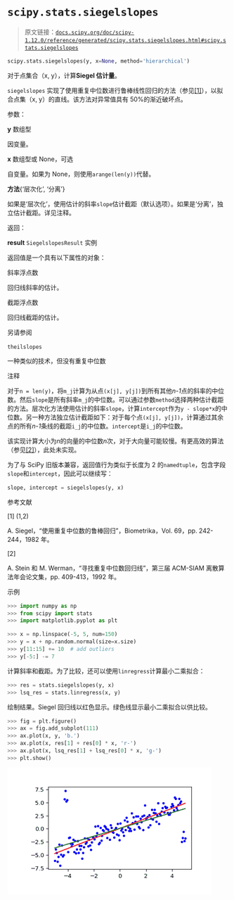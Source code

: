 # `scipy.stats.siegelslopes`

> 原文链接：[`docs.scipy.org/doc/scipy-1.12.0/reference/generated/scipy.stats.siegelslopes.html#scipy.stats.siegelslopes`](https://docs.scipy.org/doc/scipy-1.12.0/reference/generated/scipy.stats.siegelslopes.html#scipy.stats.siegelslopes)

```py
scipy.stats.siegelslopes(y, x=None, method='hierarchical')
```

对于点集合（x, y），计算**Siegel 估计量**。

`siegelslopes` 实现了使用重复中位数进行鲁棒线性回归的方法（参见[[1]](#r38c02cfc4873-1)），以拟合点集（x, y）的直线。该方法对异常值具有 50%的渐近破坏点。

参数：

**y** 数组型

因变量。

**x** 数组型或 None，可选

自变量。如果为 None，则使用`arange(len(y))`代替。

**方法**{‘层次化’, ‘分离’}

如果是‘层次化’，使用估计的斜率`slope`估计截距（默认选项）。如果是‘分离’，独立估计截距。详见注释。

返回：

**result** `SiegelslopesResult` 实例

返回值是一个具有以下属性的对象：

斜率浮点数

回归线斜率的估计。

截距浮点数

回归线截距的估计。

另请参阅

`theilslopes`

一种类似的技术，但没有重复中位数

注释

对于`n = len(y)`，将`m_j`计算为从点`(x[j], y[j])`到所有其他*n-1*点的斜率的中位数。然后`slope`是所有斜率`m_j`的中位数。可以通过参数`method`选择两种估计截距的方法。层次化方法使用估计的斜率`slope`，计算`intercept`作为`y - slope*x`的中位数。另一种方法独立估计截距如下：对于每个点`(x[j], y[j])`，计算通过其余点的所有*n-1*条线的截距`i_j`的中位数。`intercept`是`i_j`的中位数。

该实现计算大小为*n*的向量的中位数*n*次，对于大向量可能较慢。有更高效的算法（参见[[2]](#r38c02cfc4873-2)），此处未实现。

为了与 SciPy 旧版本兼容，返回值行为类似于长度为 2 的`namedtuple`，包含字段`slope`和`intercept`，因此可以继续写：

```py
slope, intercept = siegelslopes(y, x) 
```

参考文献

[1] (1,2)

A. Siegel，“使用重复中位数的鲁棒回归”，Biometrika，Vol. 69，pp. 242-244，1982 年。

[2]

A. Stein 和 M. Werman，“寻找重复中位数回归线”，第三届 ACM-SIAM 离散算法年会论文集，pp. 409-413，1992 年。

示例

```py
>>> import numpy as np
>>> from scipy import stats
>>> import matplotlib.pyplot as plt 
```

```py
>>> x = np.linspace(-5, 5, num=150)
>>> y = x + np.random.normal(size=x.size)
>>> y[11:15] += 10  # add outliers
>>> y[-5:] -= 7 
```

计算斜率和截距。为了比较，还可以使用`linregress`计算最小二乘拟合：

```py
>>> res = stats.siegelslopes(y, x)
>>> lsq_res = stats.linregress(x, y) 
```

绘制结果。Siegel 回归线以红色显示。绿色线显示最小二乘拟合以供比较。

```py
>>> fig = plt.figure()
>>> ax = fig.add_subplot(111)
>>> ax.plot(x, y, 'b.')
>>> ax.plot(x, res[1] + res[0] * x, 'r-')
>>> ax.plot(x, lsq_res[1] + lsq_res[0] * x, 'g-')
>>> plt.show() 
```

![../../_images/scipy-stats-siegelslopes-1.png](img/66e26eb70ab5fd23749438fdd43d1153.png)
